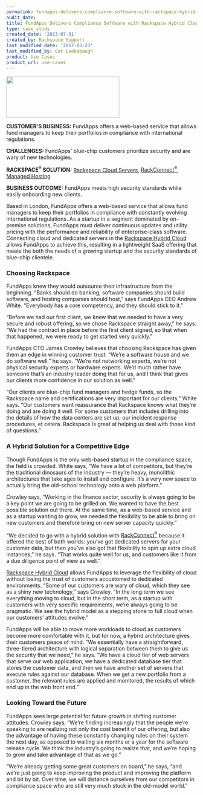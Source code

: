 ```yaml
---
permalink: fundapps-delivers-compliance-software-with-rackspace-hybrid-cloud/
audit_date:
title: FundApps Delivers Compliance Software with Rackspace Hybrid Cloud
type: case_study
created_date: '2013-07-31'
created_by: Rackspace Support
last_modified_date: '2017-03-23'
last_modified_by: Cat Lookabaugh
product: Use Cases
product_url: use-cases
---
```


<a href="http://www.fundapps.co/">
   <img src="{% asset_path use-cases/fundapps-delivers-compliance-software-with-rackspace-hybrid-cloud/fundappslogo.png %}" width="299" height="109" />
</a>

**CUSTOMER’S BUSINESS:** FundApps offers a web-based service that allows
fund managers to keep their portfolios in compliance with international
regulations.

**CHALLENGES:** FundApps’ blue-chip customers prioritize security and
are wary of new technologies.

**RACKSPACE<sup>&reg;</sup> SOLUTION:** [Rackspace Cloud
Servers](http://www.rackspace.com/cloud/servers/),
[RackConnect<sup>&reg;</sup>](http://www.rackspace.com/cloud/hybrid/dedicated_cloud/rackconnect/),
[Managed
Hosting](http://www.rackspace.com/managed_hosting/dedicated_servers/)

**BUSINESS OUTCOME:** FundApps meets high security standards while
easily onboarding new clients.

Based in London, FundApps offers a web-based service that allows fund
managers to keep their portfolios in compliance with constantly evolving
international regulations. As a startup in a segment dominated by
on-premise solutions, FundApps must deliver continuous updates and
utility pricing with the performance and reliability of enterprise-class
software. Connecting cloud and dedicated servers in the [Rackspace
Hybrid Cloud](http://www.rackspace.com/cloud/hybrid/) allows FundApps to
achieve this, resulting in a lightweight SaaS offering that meets the
both the needs of a growing startup and the security standards of
blue-chip clientele.

### Choosing Rackspace

FundApps knew they would outsource their infrastructure from the
beginning. “Banks should do banking, software companies should build
software, and hosting companies should host,” says FundApps CEO Andrew
White. “Everybody has a core competency, and they should stick to it.”

“Before we had our first client, we knew that we needed to have a very
secure and robust offering, so we chose Rackspace straight away,” he
says. “We had the contract in place before the first client signed, so
that when that happened, we were ready to get started very quickly.”

FundApps CTO James Crowley believes that choosing Rackspace has given
them an edge in winning customer trust. “We’re a software house and we
do software well,” he says. “We’re not networking experts, we’re not
physical security experts or hardware experts. We’d much rather have
someone that’s an industry leader doing that for us, and I think that
gives our clients more confidence in our solution as well.”

“Our clients are blue-chip fund managers and hedge funds, so the
Rackspace name and certifications are very important for our clients,”
White says. “Our customers want reassurance that Rackspace knows what
they’re doing and are doing it well. For some customers that includes
drilling into the details of how the data centers are set up, our
incident response procedures, et cetera. Rackspace is great at helping
us deal with those kind of questions.”

### A Hybrid Solution for a Competitive Edge

Though FundApps is the only web-based startup in the compliance space,
the field is crowded. White says, “We have a lot of competitors, but
they’re the traditional dinosaurs of the industry — they’re heavy,
monolithic architectures that take ages to install and configure. It’s a
very new space to actually bring the old-school technology onto a web
platform.”

Crowley says, “Working in the finance sector, security is always going
to be a key point we are going to be grilled on. We wanted to have the
best possible solution out there. At the same time, as a web-based
service and as a startup wanting to grow, we needed the flexibility to
be able to bring on new customers and therefore bring on new server
capacity quickly.”

“We decided to go with a hybrid solution with
[RackConnect<sup>&reg;</sup>](http://www.rackspace.com/cloud/hybrid/dedicated_cloud/rackconnect/)
because it offered the best of both worlds: you’ve got dedicated servers
for your customer data, but then you’ve also got that flexibility to
spin up extra cloud instances,” he says. “That works quite well for us,
and customers like it from a due diligence point of view as well.”

[Rackspace Hybrid Cloud](http://www.rackspace.com/cloud/hybrid/) allows
FundApps to leverage the flexibility of cloud without losing the trust
of customers accustomed to dedicated environments. “Some of our
customers are wary of cloud, which they see as a shiny new technology,”
says Crowley. “In the long term we see everything moving to cloud, but
in the short term, as a startup with customers with very specific
requirements, we’re always going to be pragmatic. We see the hybrid
model as a stepping stone to full cloud when our customers’ attitudes
evolve.”

FundApps will be able to move more workloads to cloud as customers
become more comfortable with it, but for now, a hybrid architecture
gives their customers peace of mind. “We essentially have a
straightforward, three-tiered architecture with logical separation
between them to give us the security that we need,” he says. “We have a
cloud tier of web servers that serve our web application, we have a
dedicated database tier that stores the customer data, and then we have
another set of servers that execute rules against our database. When we
get a new portfolio from a customer, the relevant rules are applied and
monitored, the results of which end up in the web front end.”

### Looking Toward the Future

FundApps sees large potential for future growth in shifting customer
attitudes. Crowley says, “We’re finding increasingly that the people
we’re speaking to are realizing not only the cost benefit of our
offering, but also the advantage of having these constantly changing
rules on their system the next day, as opposed to waiting six months or
a year for the software release cycle. We think the industry’s going to
realize that, and we’re hoping to grow and take advantage of that as we
go.”

“We’re already getting some great customers on board,” he says, “and
we’re just going to keep improving the product and improving the
platform and bit by bit. Over time, we will distance ourselves from our
competitors in compliance space who are still very much stuck in the
old-model world.”
